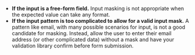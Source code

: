 - **If the input is a free-form field.** Input masking is not appropriate when the expected value can take any format.
- **If the input pattern is too complicated to allow for a valid input mask.** A pattern like email, with many possible scenarios for input, is not a good candidate for masking. Instead, allow the user to enter their email address (or other complicated data) without a mask and have your validation library confirm before form submission.

